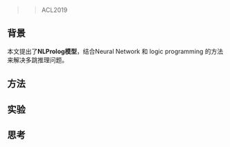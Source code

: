 > > ACL2019

## 背景

本文提出了**NLProlog模型**，结合Neural Network 和 logic programming 的方法来解决多跳推理问题。



## 方法





## 实验





## 思考